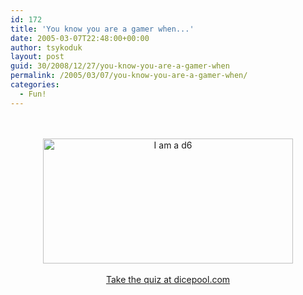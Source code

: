 ```yaml
---
id: 172
title: 'You know you are a gamer when...'
date: 2005-03-07T22:48:00+00:00
author: tsykoduk
layout: post
guid: 30/2008/12/27/you-know-you-are-a-gamer-when
permalink: /2005/03/07/you-know-you-are-a-gamer-when/
categories:
  - Fun!
---
```

<center><a href="http://dicepool.com/catalog/quiz.php"><br /><br /><img src="http://dicepool.com/catalog/images/splats/boring.jpg" height="200px" width="400px" alt="I am a d6"/></a><br /><br /><a href="http://dicepool.com/catalog/quiz.php">Take the quiz at dicepool.com</a></center>